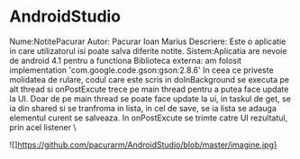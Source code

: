 # AndroidStudio
Nume:NotitePacurar
Autor: Pacurar Ioan Marius
Descriere: Este o aplicatie in care utilizatorul isi poate salva diferite notite.
Sistem:Aplicatia are nevoie de android 4.1 pentru a functiona
Biblioteca externa: am folosit implementation 'com.google.code.gson:gson:2.8.6'
In ceea ce priveste molidatea de rulare, codul care este scris in doInBackground se executa pe alt thread si onPostExcute trece pe main thread pentru a putea face update la UI. Doar de pe main thread se poate face update la ui, in taskul de get, se ia din shared si se tranfroma in lista, in cel de save, se ia lista se adauga elementul curent se salveaza. In onPostExcute se trimte catre UI rezultatul, prin acel listener \

![]https://github.com/pacurarm/AndroidStudio/blob/master/imagine.jpg}
